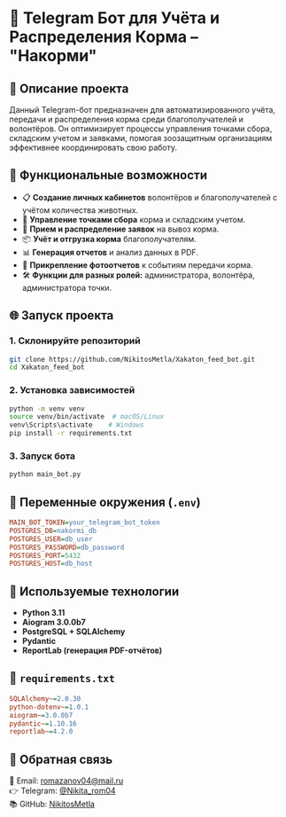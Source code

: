 # 🐾 Telegram Бот для Учёта и Распределения Корма – "Накорми"

## 📌 Описание проекта

Данный Telegram-бот предназначен для автоматизированного учёта, передачи и распределения корма среди благополучателей и волонтёров. Он оптимизирует процессы управления точками сбора, складским учетом и заявками, помогая зоозащитным организациям эффективнее координировать свою работу.

## 🚀 Функциональные возможности

- 📋 **Создание личных кабинетов** волонтёров и благополучателей с учётом количества животных.
- 🏢 **Управление точками сбора** корма и складским учетом.
- 🚚 **Прием и распределение заявок** на вывоз корма.
- 📦 **Учёт и отгрузка корма** благополучателям.
- 📊 **Генерация отчетов** и анализ данных в PDF.
- 📸 **Прикрепление фотоотчетов** к событиям передачи корма.
- 🛠 **Функции для разных ролей:** администратора, волонтёра, администратора точки.

## 🌐 Запуск проекта

### 1. Склонируйте репозиторий
```bash
git clone https://github.com/NikitosMetla/Xakaton_feed_bot.git
cd Xakaton_feed_bot
```

### 2. Установка зависимостей
```bash
python -m venv venv
source venv/bin/activate  # macOS/Linux
venv\Scripts\activate    # Windows
pip install -r requirements.txt
```

### 3. Запуск бота
```bash
python main_bot.py
```

## 🔧 Переменные окружения (`.env`)

```ini
MAIN_BOT_TOKEN=your_telegram_bot_token
POSTGRES_DB=nakormi_db
POSTGRES_USER=db_user
POSTGRES_PASSWORD=db_password
POSTGRES_PORT=5432
POSTGRES_HOST=db_host
```

## 💪 Используемые технологии
- **Python 3.11**
- **Aiogram 3.0.0b7**
- **PostgreSQL + SQLAlchemy**
- **Pydantic**
- **ReportLab (генерация PDF-отчётов)**

## 🎲 `requirements.txt`
```ini
SQLAlchemy~=2.0.30
python-dotenv~=1.0.1
aiogram~=3.0.0b7
pydantic~=1.10.16
reportlab~=4.2.0
```

## 💬 Обратная связь

📧 Email: romazanov04@mail.ru  
👉 Telegram: [@Nikita_rom04](https://t.me/Nikita_rom04)  
📚 GitHub: [NikitosMetla](https://github.com/NikitosMetla)  

